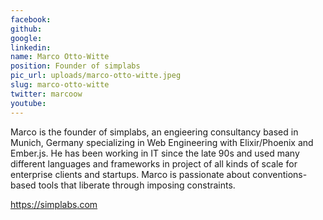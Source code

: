 ```yaml
---
facebook: 
github: 
google: 
linkedin: 
name: Marco Otto-Witte
position: Founder of simplabs
pic_url: uploads/marco-otto-witte.jpeg
slug: marco-otto-witte
twitter: marcoow
youtube: 
---
```

<p>Marco is the founder of simplabs, an engieering consultancy based in Munich, Germany specializing in Web Engineering with Elixir/Phoenix and Ember.js. He has been working in IT since the late 90s and used many different languages and frameworks in project of all kinds of scale for enterprise clients and startups. Marco is passionate about conventions-based tools that liberate through imposing constraints.</p>

<p><a href="https://simplabs/" target="_blank">https://simplabs</a><a href="https://simplabs.com">.com</a></p>
